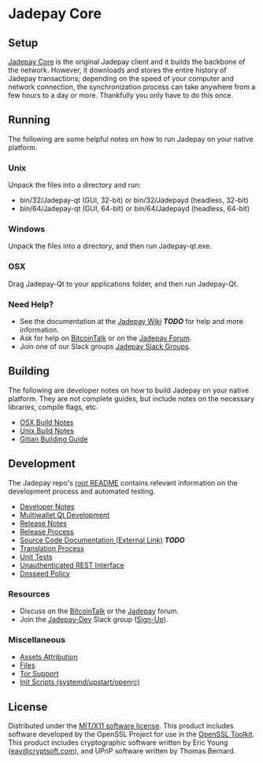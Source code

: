 Jadepay Core
=====================

Setup
---------------------
[Jadepay Core](http://Jadepay.com/wallet) is the original Jadepay client and it builds the backbone of the network. However, it downloads and stores the entire history of Jadepay transactions; depending on the speed of your computer and network connection, the synchronization process can take anywhere from a few hours to a day or more. Thankfully you only have to do this once.

Running
---------------------
The following are some helpful notes on how to run Jadepay on your native platform.

### Unix

Unpack the files into a directory and run:

- bin/32/Jadepay-qt (GUI, 32-bit) or bin/32/Jadepayd (headless, 32-bit)
- bin/64/Jadepay-qt (GUI, 64-bit) or bin/64/Jadepayd (headless, 64-bit)

### Windows

Unpack the files into a directory, and then run Jadepay-qt.exe.

### OSX

Drag Jadepay-Qt to your applications folder, and then run Jadepay-Qt.

### Need Help?

* See the documentation at the [Jadepay Wiki](https://en.bitcoin.it/wiki/Main_Page) ***TODO***
for help and more information.
* Ask for help on [BitcoinTalk](https://bitcointalk.org/index.php?topic=1262920.0) or on the [Jadepay Forum](http://forum.Jadepay.com/).
* Join one of our Slack groups [Jadepay Slack Groups](https://Jadepay.com/slack-logins/).

Building
---------------------
The following are developer notes on how to build Jadepay on your native platform. They are not complete guides, but include notes on the necessary libraries, compile flags, etc.

- [OSX Build Notes](build-osx.md)
- [Unix Build Notes](build-unix.md)
- [Gitian Building Guide](gitian-building.md)

Development
---------------------
The Jadepay repo's [root README](https://github.com/Jadepay-Project/Jadepay/blob/master/README.md) contains relevant information on the development process and automated testing.

- [Developer Notes](developer-notes.md)
- [Multiwallet Qt Development](multiwallet-qt.md)
- [Release Notes](release-notes.md)
- [Release Process](release-process.md)
- [Source Code Documentation (External Link)](https://dev.visucore.com/bitcoin/doxygen/) ***TODO***
- [Translation Process](translation_process.md)
- [Unit Tests](unit-tests.md)
- [Unauthenticated REST Interface](REST-interface.md)
- [Dnsseed Policy](dnsseed-policy.md)

### Resources

* Discuss on the [BitcoinTalk](https://bitcointalk.org/index.php?topic=1262920.0) or the [Jadepay](http://forum.Jadepay.com/) forum.
* Join the [Jadepay-Dev](https://Jadepay-dev.slack.com/) Slack group ([Sign-Up](https://Jadepay-dev.herokuapp.com/)).

### Miscellaneous
- [Assets Attribution](assets-attribution.md)
- [Files](files.md)
- [Tor Support](tor.md)
- [Init Scripts (systemd/upstart/openrc)](init.md)

License
---------------------
Distributed under the [MIT/X11 software license](http://www.opensource.org/licenses/mit-license.php).
This product includes software developed by the OpenSSL Project for use in the [OpenSSL Toolkit](https://www.openssl.org/). This product includes
cryptographic software written by Eric Young ([eay@cryptsoft.com](mailto:eay@cryptsoft.com)), and UPnP software written by Thomas Bernard.
